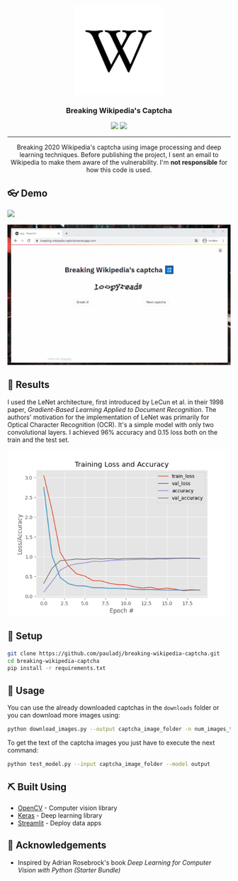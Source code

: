 <p align="center">
  <a href="" rel="noopener">
 <img width=200px height=200px src="img/logo.jpg" alt="Project logo"></a>
</p>
<h3 align="center">Breaking Wikipedia's Captcha</h3>

<div align="center">
    <img src="https://img.shields.io/badge/python-v3.7.9-blue" />
    <img src="https://img.shields.io/badge/license-MIT-green" />
</div>

---

<p align="center"> Breaking 2020 Wikipedia's captcha using image processing and deep learning techniques. Before publishing the project, I sent an email to Wikipedia to make them aware of the vulnerability. I'm <b>not responsible</b> for how this code is used.
    <br> 
</p>

## 👓 Demo

<a href="https://breaking-wikipedia-captcha.herokuapp.com/"><img src="https://img.shields.io/badge/Heroku-Open Web App-red?logo=heroku" /></a>

<img src="img/breaking-wikipedia-captcha.gif" />

## 📄 Results

I used the LeNet architecture, first introduced by LeCun et al. in their 1998 paper, *Gradient-Based Learning Applied to Document Recognition*. The authors' motivation for the implementation of LeNet was primarily for Optical Character Recognition (OCR). It's a simple model with only two convolutional layers. I achieved 96% accuracy and 0.15 loss both on the train and the test set.

<div align="center">
<img width="500" src="output/results.png" />
</div>


## 🔧 Setup 
```bash
git clone https://github.com/pauladj/breaking-wikipedia-captcha.git
cd breaking-wikipedia-captcha
pip install -r requirements.txt
```


## 🎈 Usage 
You can use the already downloaded captchas in the `downloads` folder or you can download more images using:

```bash
python download_images.py --output captcha_image_folder -n num_images_to_download
```

To get the text of the captcha images you just have to execute the next command:

```bash
python test_model.py --input captcha_image_folder --model output
```

## ⛏️ Built Using 
- [OpenCV](https://opencv.org/) - Computer vision library
- [Keras](https://keras.io/) - Deep learning library
- [Streamlit](https://www.streamlit.io/) - Deploy data apps

## 🎉 Acknowledgements 
- Inspired by Adrian Rosebrock's book *Deep Learning for Computer Vision with Python (Starter Bundle)*
